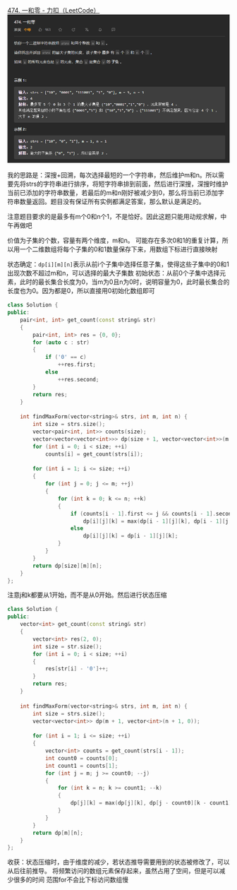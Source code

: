 [474. 一和零 - 力扣（LeetCode）](https://leetcode.cn/problems/ones-and-zeroes/)
![image.png](https://raw.githubusercontent.com/ren77281/pigco-image/main/img/20230528191115.png)


我的思路是：深搜+回溯，每次选择最短的一个字符串，然后维护m和n。所以需要先将strs的字符串进行排序，将短字符串排到前面，然后进行深搜，深搜时维护当前已添加的字符串数量，若最后的m和n刚好被减少到0，那么将当前已添加字符串数量返回。题目没有保证所有实例都满足答案，那么默认是满足的。

注意题目要求的是最多有m个0和n个1，不是恰好。因此这题只能用动规求解，中午再做吧

价值为子集的个数，容量有两个维度，m和n。
可能存在多次0和1的重复计算，所以用一个二维数组将每个子集的0和1数量保存下来，用数组下标进行直接映射

状态确定：`dp[i][m][n]`表示从前i个子集中选择任意子集，使得这些子集中的0和1出现次数不超过m和n，可以选择的最大子集数
初始状态：从前0个子集中选择元素，此时的最长集合长度为0，当m为0且n为0时，说明容量为0，此时最长集合的长度也为0。因为都是0，所以直接用0初始化数组即可
```cpp
class Solution {
public:
    pair<int, int> get_count(const string& str)
    {
        pair<int, int> res = {0, 0};
        for (auto c : str)
        {
            if ('0' == c)
                ++res.first;
            else
                ++res.second;
        }
        return res;
    }

    int findMaxForm(vector<string>& strs, int m, int n) {
        int size = strs.size();
        vector<pair<int, int>> counts(size);
        vector<vector<vector<int>>> dp(size + 1, vector<vector<int>>(m + 1, vector<int>(n + 1, 0)));
        for (int i = 0; i < size; ++i)
            counts[i] = get_count(strs[i]);

        for (int i = 1; i <= size; ++i)
        {
            for (int j = 0; j <= m; ++j)
            {
                for (int k = 0; k <= n; ++k)
                {
                    if (counts[i - 1].first <= j && counts[i - 1].second <= k)
                        dp[i][j][k] = max(dp[i - 1][j][k], dp[i - 1][j - counts[i - 1].first][k - counts[i - 1].second] + 1);
                    else
                        dp[i][j][k] = dp[i - 1][j][k];
                }
            }
        }
        return dp[size][m][n];
    }
};
```
注意j和k都要从1开始，而不是从0开始。然后进行状态压缩
```cpp
class Solution {
public:
    vector<int> get_count(const string& str)
    {
        vector<int> res(2, 0);
        int size = str.size();
        for (int i = 0; i < size; ++i)
        {
            res[str[i] - '0']++;
        }
        return res;
    }

    int findMaxForm(vector<string>& strs, int m, int n) {
        int size = strs.size();
        vector<vector<int>> dp(m + 1, vector<int>(n + 1, 0));

        for (int i = 1; i <= size; ++i)
        {
            vector<int> counts = get_count(strs[i - 1]);
            int count0 = counts[0];
            int count1 = counts[1];
            for (int j = m; j >= count0; --j)
            {
                for (int k = n; k >= count1; --k)
                {
                    dp[j][k] = max(dp[j][k], dp[j - count0][k - count1] + 1);
                }
            }
        }
        return dp[m][n];
    }
};
```
收获：状态压缩时，由于维度的减少，若状态推导需要用到的状态被修改了，可以从后往前推导。
将频繁访问的数组元素保存起来，虽然占用了空间，但是可以减少很多的时间
范围for不会比下标访问数组慢